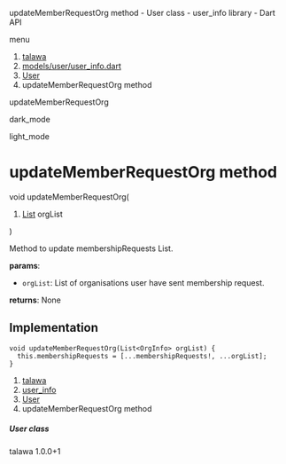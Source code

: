 




updateMemberRequestOrg method - User class - user\_info library - Dart API







menu

1. [talawa](../../index.html)
2. [models/user/user\_info.dart](../../file-___home_harshil_Desktop_open-source_palisadoes_talawa_lib_models_user_user_info/)
3. [User](../../file-___home_harshil_Desktop_open-source_palisadoes_talawa_lib_models_user_user_info/User-class.html)
4. updateMemberRequestOrg method

updateMemberRequestOrg


dark\_mode

light\_mode




# updateMemberRequestOrg method


void
updateMemberRequestOrg(

1. [List](https://api.flutter.dev/flutter/dart-core/List-class.html) orgList

)

Method to update membershipRequests List.

**params**:

* `orgList`: List of organisations user have sent membership request.

**returns**:
None


## Implementation

```
void updateMemberRequestOrg(List<OrgInfo> orgList) {
  this.membershipRequests = [...membershipRequests!, ...orgList];
}
```

 


1. [talawa](../../index.html)
2. [user\_info](../../file-___home_harshil_Desktop_open-source_palisadoes_talawa_lib_models_user_user_info/)
3. [User](../../file-___home_harshil_Desktop_open-source_palisadoes_talawa_lib_models_user_user_info/User-class.html)
4. updateMemberRequestOrg method

##### User class





talawa
1.0.0+1






